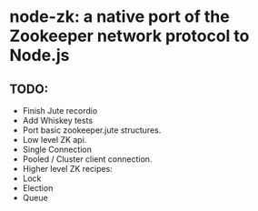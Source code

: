 # node-zk: a native port of the Zookeeper network protocol to Node.js

## TODO:

* Finish Jute recordio
* Add Whiskey tests
* Port basic zookeeper.jute structures.
* Low level ZK api.
 * Single Connection
* Pooled / Cluster client connection.
* Higher level ZK recipes:
 * Lock
 * Election
 * Queue
